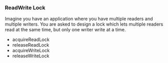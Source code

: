 ### ReadWrite Lock

Imagine you have an application where you have multiple readers and multiple writers. You are asked to design a lock which lets multiple readers read at the same time, but only one writer write at a time.
* acquireReadLock
* releaseReadLock
* acquireWriteLock
* releaseWriteLock